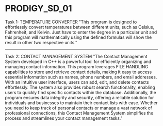 # PRODIGY_SD_01
Task 1: TEMPERATURE CONVERTER
"This program is designed to effortlessly convert temperatures between different units, such as Celsius, Fahrenheit, and Kelvin.
Just have to enter the degree in a particular unit and this program will mathematically using the defined formulas will show the result in other two respective units."
__________________________________________________________________________________________________________________________________________________________________________________
Task 2:
CONTACT MANAGEMENT SYSTEM
 "The Contact Management System developed in C++ is a powerful tool for efficiently organizing and managing contact information. This program leverages FILE HANDLING capabilities to store and retrieve contact details, making it easy to access essential information such as names, phone numbers, and email addresses. With an intuitive user interface, users can add, edit, and delete contacts effortlessly. The system also provides robust search functionality, enabling users to quickly find specific contacts within the database. Additionally, the program ensures data integrity and security, offering a reliable solution for individuals and businesses to maintain their contact lists with ease. Whether you need to keep track of personal contacts or manage a vast network of professional connections, this Contact Management System simplifies the process and streamlines your contact management tasks."
 
 
